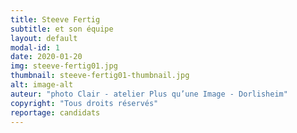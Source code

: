 ```yaml
---
title: Steeve Fertig
subtitle: et son équipe
layout: default
modal-id: 1
date: 2020-01-20
img: steeve-fertig01.jpg
thumbnail: steeve-fertig01-thumbnail.jpg
alt: image-alt
auteur: "photo Clair - atelier Plus qu’une Image - Dorlisheim"
copyright: "Tous droits réservés"   
reportage: candidats
---
```


